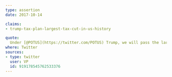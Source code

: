 ```yaml
---
type: assertion
date: 2017-10-14

claims:
- trump-tax-plan-largest-tax-cut-in-us-history

quote:
  Under [@POTUS](https://twitter.com/POTUS) Trump, we will pass the largest tax cut in American history – and a tax cut means an economy where anything is possible.
where: Twitter
sources:
- type: twitter
  user: VP
  id: 919178545762533376
---
```

